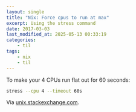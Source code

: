 ```yaml
---
layout: single
title: "Nix: Force cpus to run at max"
excerpt: Using the stress command
date: 2017-03-03
last_modified_at: 2025-05-13 00:33:19
categories:
    - til
tags:
    - nix
    - til
---
```


To make your 4 CPUs run flat out for 60 seconds:

```bash
stress --cpu 4 --timeout 60s
```

Via [unix.stackexchange.com](https://unix.stackexchange.com/q/432261/198328).
